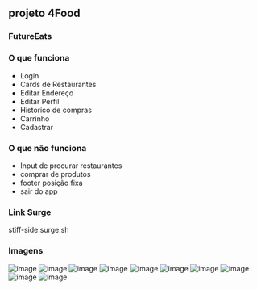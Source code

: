 ## projeto 4Food

### FutureEats

### O que funciona
- Login 
- Cards de Restaurantes
- Editar Endereço
- Editar Perfil
- Historico de compras
- Carrinho
- Cadastrar

### O que não funciona
- Input de procurar restaurantes 
- comprar de produtos
- footer posição fixa
- sair do app

### Link Surge 

stiff-side.surge.sh


### Imagens
![image](https://user-images.githubusercontent.com/84422472/140741243-1914f481-70d7-4aa0-8985-711e951f1d47.png)
![image](https://user-images.githubusercontent.com/84422472/140741315-efc02120-a837-426d-8a15-4131eee58453.png)
![image](https://user-images.githubusercontent.com/84422472/140741341-a5210701-fb8f-4503-ab82-8ab3e38c9b0c.png)
![image](https://user-images.githubusercontent.com/84422472/140741401-46477dc4-2ca0-43e7-bcc8-0a14a507cd09.png)
![image](https://user-images.githubusercontent.com/84422472/140741546-15491e8d-c3c2-4b6d-9fab-de2841a607d4.png)
![image](https://user-images.githubusercontent.com/84422472/140741579-1c42b713-c27d-41c3-bf97-ed883e5bb30f.png)
![image](https://user-images.githubusercontent.com/84422472/140741607-34dd3924-8f69-474f-8017-485ef27cf7ab.png)
![image](https://user-images.githubusercontent.com/84422472/140741914-952b0ee3-873b-45b3-9f25-3057958a491b.png)
![image](https://user-images.githubusercontent.com/84422472/140741934-35ccb7b5-d96c-4247-a22c-dcb2e2be6c94.png)
![image](https://user-images.githubusercontent.com/84422472/140741955-5007862e-4b94-491f-9af1-d0118dda82b3.png)
